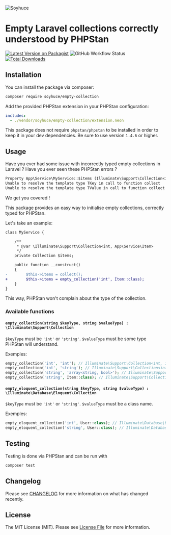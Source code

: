 ![Soyhuce](https://soyhuce.fr/wp-content/uploads/2020/06/logo-soyhuce-dark-1.png "Soyhuce")

# Empty Laravel collections correctly understood by PHPStan

[![Latest Version on Packagist](https://img.shields.io/packagist/v/soyhuce/empty-collection.svg?style=flat-square)](https://packagist.org/packages/soyhuce/empty-collection)
![GitHub Workflow Status](https://img.shields.io/github/workflow/status/soyhuce/empty-collection/tests?label=tests)
[![Total Downloads](https://img.shields.io/packagist/dt/soyhuce/empty-collection.svg?style=flat-square)](https://packagist.org/packages/soyhuce/empty-collection)


## Installation

You can install the package via composer:

```bash
composer require soyhuce/empty-collection
```

Add the provided PHPStan extension in your PHPStan configuration:
```yaml
includes:
  - ./vendor/soyhuce/empty-collection/extension.neon
```

This package does not require `phpstan/phpstan` to be installed in order to keep it in your dev dependencies.
Be sure to use version `1.4.6` or higher.

## Usage

Have you ever had some issue with incorrectly typed empty collections in Laravel ?
Have you ever seen these PHPStan errors ?
```txt
Property App\Service\MyService::$items (Illuminate\Support\Collection<int, App\Service\Item>) does not accept Illuminate\Support\Collection<*NEVER*, *NEVER*>.
Unable to resolve the template type TKey in call to function collect
Unable to resolve the template type TValue in call to function collect
```

We get you covered !

This package provides an easy way to initialise empty collections, correctly typed for PHPStan.

Let's take an example:
```diff
class MyService {

    /**
     * @var \Illuminate\Support\Collection<int, App\Service\Item>
     */
    private Collection $items;

    public function __construct()
    {
-        $this->items = collect();
+        $this->items = empty_collection('int', Item::class);
    }
}
```
This way, PHPStan won't complain about the type of the collection.

### Available functions

#### `empty_collection(string $keyType, string $valueType) : \Illuminate\Support\Collection`

`$keyType` must be `'int'` or `'string'`.
`$valueType` must be some type PHPStan will understand.

Exemples: 
```php
empty_collection('int', 'int'); // Illuminate\Support\Collection<int, int>
empty_collection('int', 'string'); // Illuminate\Support\Collection<int, string>
empty_collection('string', 'array<string, bool>'); // Illuminate\Support\Collection<string, array<string, bool>>
empty_collection('string', Item::class); // Illuminate\Support\Collection<int, App\Service\Item>
```

#### `empty_eloquent_collection(string $keyType, string $valueType) : \Illuminate\Database\Eloquent\Collection`

`$keyType` must be `'int'` or `'string'`.
`$valueType` must be a class name.

Exemples:
```php
empty_eloquent_collection('int', User::class); // Illuminate\Database\Eloquent\Collection<int, App\Models\User>
empty_eloquent_collection('string', User::class); // Illuminate\Database\Eloquent\Collection<int, App\Models\User>
```

## Testing

Testing is done via PHPStan and can be run with

```bash
composer test
```

## Changelog

Please see [CHANGELOG](CHANGELOG.md) for more information on what has changed recently.

## License

The MIT License (MIT). Please see [License File](LICENSE.md) for more information.
